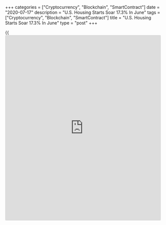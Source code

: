 +++
categories = ["Cryptocurrency", "Blockchain", "SmartContract"]
date = "2020-07-17"
description = "U.S. Housing Starts Soar 17.3% In June"
tags = ["Cryptocurrency", "Blockchain", "SmartContract"]
title = "U.S. Housing Starts Soar 17.3% In June"
type = "post"
+++

{{<iframe id="large-banner" src="https://www.bounty.group/#slide=26.0" width="100%" height="600" scrolling="no" style="border: 0px solid rgb(216, 221, 230); border-radius: 3px;">}}

A report released by the Commerce Department on Friday showed a
substantial increase in new residential construction in the U.S. in the
month of June.

The Commerce Department said housing starts spiked by 17.3 percent to an
annual rate of 1.186 million in June after jumping by 8.2 percent to an
upwardly revised rate of 1.011 million in May.

Economists had expected housing starts to soar by 20 percent to a rate
of 1.169 million from the 974,000 originally reported for the previous
month.

The report also said building permits increased by 2.1 percent to an
annual rate of 1.241 million in June after surging up by 14.1 to a
downwardly revised rate of 1.216 million in May.

Building permits, an indicator of future housing demand, had been
expected to jump by 5.7 percent to a rate of 1.290 million from the
1.220 million originally reported for the previous month.

For comments and feedback [contact](https://www.playgroundfx.com/contact/): editorial@rtt[news](https://www.letsplayfx.com/blog/forex-news-website/).com

[Economic News][1]

 **What parts of the world are seeing the best (and worst) economic
performances lately? Click[here][2] to check out our [Econ Scorecard][2]
and find out! See up-to-the-moment [ranking](https://www.playgroundfx.com/blog/crypto-exchange-ranking/)s for the best and worst
performers in [GDP][3], [unemployment rate][4], [inflation][5] and much
more.**

   1. www.rtt[news](https://www.letsplayfx.com/blog/forex-news-website/).com/Content/EconomicNews.aspx
   2. www.rtt[news](https://www.letsplayfx.com/blog/forex-news-website/).com/economic-scorecard/world-rank/industrial-production/highest-performance.aspx
   3. www.rtt[news](https://www.letsplayfx.com/blog/forex-news-website/).com/economic-scorecard/world-rank/GDP/highest-performance.aspx
   4. www.rtt[news](https://www.letsplayfx.com/blog/forex-news-website/).com/economic-scorecard/world-rank/unemployment-rate/lowest-performance.aspx
   5. www.rtt[news](https://www.letsplayfx.com/blog/forex-news-website/).com/economic-scorecard/world-rank/CPI/highest-performance.aspx